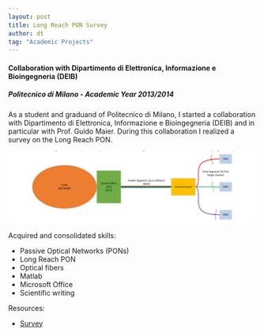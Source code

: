 ```yaml
---
layout: post
title: Long Reach PON Survey
author: dt
tag: "Academic Projects"
---
```

#### Collaboration with Dipartimento di Elettronica, Informazione e Bioingegneria (DEIB)
##### Politecnico di Milano - Academic Year 2013/2014

As a student and graduand of Politecnico di Milano, I started a collaboration with Dipartimento di Elettronica, Informazione e Bioingegneria (DEIB) and in particular with Prof. Guido Maier. During this collaboration I realized a survey on the Long Reach PON.

<img src="/assets/img/2013-09-01-polimi-longReachPON.jpg" class="img-fluid" alt="2013-09-01-polimi-longReachPON">

Acquired and consolidated skills:
* Passive Optical Networks (PONs)
* Long Reach PON
* Optical fibers
* Matlab
* Microsoft Office
* Scientific writing

Resources:
* [Survey](/assets/pdf/2014-02-01-polimi-unbundlingTheOpticalAccess-proposal.pdf)